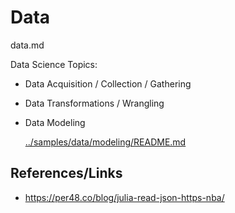 # Data

data.md

Data Science Topics:

*   Data Acquisition / Collection / Gathering

*   Data Transformations / Wrangling

*   Data Modeling

    [../samples/data/modeling/README.md](../samples/data/modeling/README.md)

## References/Links

*   https://per48.co/blog/julia-read-json-https-nba/